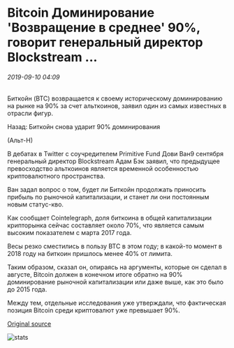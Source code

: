 # Bitcoin Доминирование 'Возвращение в среднее' 90%, говорит генеральный директор Blockstream ...

###### 2019-09-10 04:09

Биткойн (BTC) возвращается к своему историческому доминированию на рынке на 90% за счет альткоинов, заявил один из самых известных в отрасли фигур.

Назад: Биткойн снова ударит 90% доминирования

(Альт-Н)

В дебатах в Twitter с соучредителем Primitive Fund Дови Ван9 сентября генеральный директор Blockstream Адам Бэк заявил, что предыдущее превосходство альткоинов является временной особенностью криптовалютного пространства.

Ван задал вопрос о том, будет ли Биткойн продолжать приносить прибыль по рыночной капитализации, и станет ли они постоянным новым статус-кво.

Как сообщает Cointelegraph, доля биткоина в общей капитализации крипторынка сейчас составляет около 70%, что является самым высоким показателем с марта 2017 года.

Весы резко сместились в пользу BTC в этом году; в какой-то момент в 2018 году на биткоин пришлось менее 40% от лимита.

Таким образом, сказал он, опираясь на аргументы, которые он сделал в августе, Bitcoin должен в конечном итоге обратно на 90% доминирование рыночной капитализации или даже выше, как это было до 2015 года.

Между тем, отдельные исследования уже утверждали, что фактическая позиция Bitcoin среди криптовалют уже превышает 90%.

[Original source](https://cointelegraph.com/news/bitcoin-dominance-reverting-to-mean-of-90-says-blockstream-ceo)

![stats](https://c.statcounter.com/11760860/0/a89fa40b/1/ "stats")